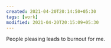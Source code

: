 ```yaml
---
created: 2021-04-20T20:14:50+05:30
tags: [work]
modified: 2021-04-20T20:15:09+05:30
---
```


People pleasing leads to burnout for me. 
